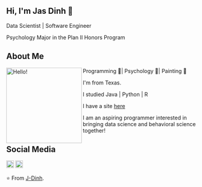 ## Hi, I'm Jas Dinh 🧋 

Data Scientist | Software Engineer

Psychology Major in the Plan II Honors Program

## About Me
<p>
  <img width="200" alt="Hello!" align="left" src="https://c.tenor.com/ZtsaY4IBySUAAAAC/cat-bubble-tea.gif">
</p>

Programming 💚| Psychology 💜| Painting 💛

I'm from Texas.

I studied Java | Python | R  

I have a site [here](https://j-dinh.github.io/)

I am an aspiring programmer interested in bringing data science and behavioral science together!



## Social Media
<a href="https://www.linkedin.com/in/jas-dinh"><img height="20" src="https://img.shields.io/badge/-Jas%20Dinh-0077B5?style=flat-square&logo=Linkedin&logoColor=white"></a>
<a href="https://www.instagram.com/jasdinh/?hl=en"><img height="20" src="https://img.shields.io/badge/-@jasdinh_-E4405F?style=flat-square&logo=Instagram&logoColor=white"></a>

⭐️ From [J-Dinh](https://github.com/J-Dinh).
